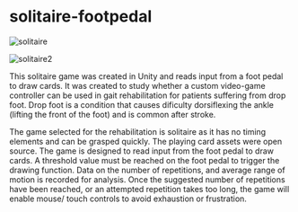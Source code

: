 # solitaire-footpedal

![solitaire](https://github.com/nagillimnayr/solitaire-footpedal/assets/118490362/57dd9f34-4cad-4ac4-89ae-7b915a559259)

![solitaire2](https://github.com/nagillimnayr/solitaire-footpedal/assets/118490362/8610b0a6-838b-48c4-94ec-01a8e49f3c49)

This solitaire game was created in Unity and reads input from a foot pedal to draw cards. It was created to study whether a custom video-game controller can be used in gait rehabilitation for patients suffering from drop foot. Drop foot is a condition that causes dificulty dorsiflexing the ankle (lifting the front of the foot) and is common after stroke.

The game selected for the rehabilitation is solitaire as it has no timing elements and can be grasped quickly. The playing card assets were open source. The game is designed to read input from the foot pedal to draw cards. A threshold value must be reached on the foot pedal to trigger the drawing function. Data on the number of repetitions, and average range of motion is recorded for analysis. Once the suggested number of repetitions have been reached, or an attempted repetition takes too long, the game will enable mouse/ touch controls to avoid exhaustion or frustration.
